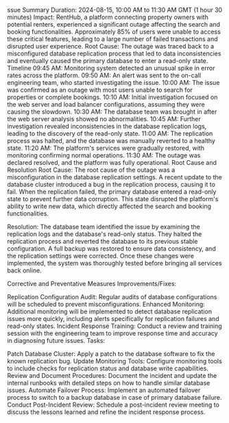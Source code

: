ssue Summary
Duration: 2024-08-15, 10:00 AM to 11:30 AM GMT (1 hour 30 minutes)
Impact: RentHub, a platform connecting property owners with potential renters, experienced a significant outage affecting the search and booking functionalities. Approximately 85% of users were unable to access these critical features, leading to a large number of failed transactions and disrupted user experience.
Root Cause: The outage was traced back to a misconfigured database replication process that led to data inconsistencies and eventually caused the primary database to enter a read-only state.
Timeline
09:45 AM: Monitoring system detected an unusual spike in error rates across the platform.
09:50 AM: An alert was sent to the on-call engineering team, who started investigating the issue.
10:00 AM: The issue was confirmed as an outage with most users unable to search for properties or complete bookings.
10:10 AM: Initial investigation focused on the web server and load balancer configurations, assuming they were causing the slowdown.
10:30 AM: The database team was brought in after the web server analysis showed no abnormalities.
10:45 AM: Further investigation revealed inconsistencies in the database replication logs, leading to the discovery of the read-only state.
11:00 AM: The replication process was halted, and the database was manually reverted to a healthy state.
11:20 AM: The platform's services were gradually restored, with monitoring confirming normal operations.
11:30 AM: The outage was declared resolved, and the platform was fully operational.
Root Cause and Resolution
Root Cause: The root cause of the outage was a misconfiguration in the database replication settings. A recent update to the database cluster introduced a bug in the replication process, causing it to fail. When the replication failed, the primary database entered a read-only state to prevent further data corruption. This state disrupted the platform's ability to write new data, which directly affected the search and booking functionalities.

Resolution: The database team identified the issue by examining the replication logs and the database's read-only status. They halted the replication process and reverted the database to its previous stable configuration. A full backup was restored to ensure data consistency, and the replication settings were corrected. Once these changes were implemented, the system was thoroughly tested before bringing all services back online.

Corrective and Preventative Measures
Improvements/Fixes:

Replication Configuration Audit: Regular audits of database configurations will be scheduled to prevent misconfigurations.
Enhanced Monitoring: Additional monitoring will be implemented to detect database replication issues more quickly, including alerts specifically for replication failures and read-only states.
Incident Response Training: Conduct a review and training session with the engineering team to improve response time and accuracy in diagnosing future issues.
Tasks:

Patch Database Cluster: Apply a patch to the database software to fix the known replication bug.
Update Monitoring Tools: Configure monitoring tools to include checks for replication status and database write capabilities.
Review and Document Procedures: Document the incident and update the internal runbooks with detailed steps on how to handle similar database issues.
Automate Failover Process: Implement an automated failover process to switch to a backup database in case of primary database failure.
Conduct Post-Incident Review: Schedule a post-incident review meeting to discuss the lessons learned and refine the incident response process.
